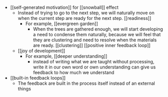 - [[self-generated motivation]] for [[snowball]] effect
    - Instead of trying to go to the next step, we will naturally move on when the current step are ready for the next step. [[readiness]]
        - For example, [[evergreen garden]] 
            - When the trees are gathered enough, we will start developing a need to condense them naturally, because we will feel that they are clustering and need to resolve when the materials are ready. [[clustering]] [[positive inner feedback loop]]
    - [[joy of development]]
        - For example, [[deeper understanding]]
            - instead of writing what we are taught without processing, write it in our own word or own understanding can give us feedback to how much we understand
- [[built-in feedback loops]]
    - The feedback are built in the process itself instead of an external things
